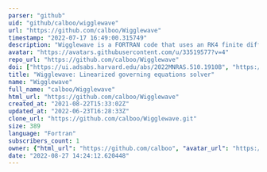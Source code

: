 ```yaml
---
parser: "github"
uid: "github/calboo/wigglewave"
url: "https://github.com/calboo/Wigglewave"
timestamp: "2022-07-17 16:49:00.315749"
description: "Wigglewave is a FORTRAN code that uses an RK4 finite difference method to solve the linearised governing equations for Torsional Alfvén Waves (TAWs) propagating in a plasma with negligible plasma beta and in a force-free axisymmetric magnetic field, with no azimuthal component, embedded in a high density divergent tube structure."
avatar: "https://avatars.githubusercontent.com/u/33519577?v=4"
repo_url: "https://github.com/calboo/Wigglewave"
doi: ["https://ui.adsabs.harvard.edu/abs/2022MNRAS.510.1910B", "https://ui.adsabs.harvard.edu/abs/2022ascl.soft03030B/abstract"]
title: "Wigglewave: Linearized governing equations solver"
name: "Wigglewave"
full_name: "calboo/Wigglewave"
html_url: "https://github.com/calboo/Wigglewave"
created_at: "2021-08-22T15:33:02Z"
updated_at: "2022-06-23T16:28:33Z"
clone_url: "https://github.com/calboo/Wigglewave.git"
size: 389
language: "Fortran"
subscribers_count: 1
owner: {"html_url": "https://github.com/calboo", "avatar_url": "https://avatars.githubusercontent.com/u/33519577?v=4", "login": "calboo", "type": "User"}
date: "2022-08-27 14:24:12.620448"
---
```

